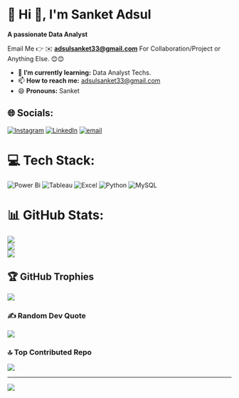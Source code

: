 # 💫 Hi 👋, I'm Sanket Adsul
**A passionate Data Analyst**

Email Me 👉 ✉️ **adsulsanket33@gmail.com** For Collaboration/Project or Anything Else. 😊😊

- 🌱 **I’m currently learning:** Data Analyst Techs.
- 📫 **How to reach me:** adsulsanket33@gmail.com
- 😄 **Pronouns:** Sanket

## 🌐 Socials:
[![Instagram](https://img.shields.io/badge/Instagram-%23E4405F.svg?logo=Instagram&logoColor=white)](https://instagram.com/sanket_adsul_) 
[![LinkedIn](https://img.shields.io/badge/LinkedIn-Profile-blue)](https://www.linkedin.com/in/sanket-adsul-5453a5243) 
[![email](https://img.shields.io/badge/Email-D14836?logo=gmail&logoColor=white)](mailto:adsulsanket33@gmail.com) 

# 💻 Tech Stack:
![Power Bi](https://img.shields.io/badge/power_bi-F2C811?style=for-the-badge&logo=powerbi&logoColor=black)
![Tableau](https://img.shields.io/badge/Tableau-E97627?style=for-the-badge&logo=tableau&logoColor=white) 
![Excel](https://img.shields.io/badge/Excel-217346?style=for-the-badge&logo=microsoft-excel&logoColor=white)
![Python](https://img.shields.io/badge/Python-3776AB?style=for-the-badge&logo=python&logoColor=white) ![MySQL](https://img.shields.io/badge/mysql-4479A1.svg?style=for-the-badge&logo=mysql&logoColor=white)
# 📊 GitHub Stats:
![](https://github-readme-stats.vercel.app/api?username=Sanket-Adsul&theme=dark&hide_border=false&include_all_commits=true&count_private=false)<br/>
![](https://nirzak-streak-stats.vercel.app/?user=Sanket-Adsul&theme=dark&hide_border=false)<br/>
![](https://github-readme-stats.vercel.app/api/top-langs/?username=Sanket-Adsul&theme=dark&hide_border=false&include_all_commits=true&count_private=fale&layout=compact)

## 🏆 GitHub Trophies
![](https://github-profile-trophy.vercel.app/?username=Sanket-Adsul&theme=radical&no-frame=false&no-bg=true&margin-w=4)

### ✍️ Random Dev Quote
![](https://quotes-github-readme.vercel.app/api?type=horizontal&theme=radical)

### 🔝 Top Contributed Repo
![](https://github-contributor-stats.vercel.app/api?username=Sanket-Adsul&limit=5&theme=dark&combine_all_yearly_contributions=true)

---
[![](https://visitcount.itsvg.in/api?id=Sanket-Adsul&icon=0&color=0)](https://visitcount.itsvg.in)

<!-- Proudly created with GPRM ( https://gprm.itsvg.in ) -->
